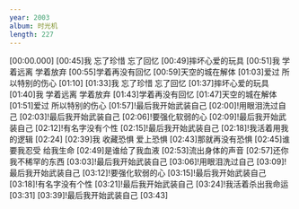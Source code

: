 ```yaml
---
year: 2003
album: 时光机
length: 227
---
```

[00:00.000]
[00:45]我 忘了珍惜 忘了回忆
[00:49]摔坏心爱的玩具
[00:51]我 学着远离 学着放弃
[00:55]学着再没有回忆
[00:59]天空的城在解体
[01:03]爱过 所以特别的伤心
[01:10]
[01:33]我 忘了珍惜 忘了回忆
[01:37]摔坏心爱的玩具
[01:40]我 学着远离 学着放弃
[01:43]学着再没有回忆
[01:47]天空的城在解体
[01:51]爱过 所以特别的伤心
[01:57]!最后我开始武装自己
[02:00]!用眼泪洗过自己
[02:03]!最后我开始武装自己
[02:06]!要强化软弱的心
[02:09]!最后我开始武装自己
[02:12]!有名字没有个性
[02:15]!最后我开始武装自己
[02:18]!我活着用我的逻辑
[02:24]
[02:39]我 收藏恐惧 爱上恐惧
[02:43]那就再没有恐惧
[02:45]谁 要我忍受 给我生命
[02:49]是谁给了我血液
[02:53]流出身体的声音
[02:57]还你 我不稀罕的东西
[03:03]!最后我开始武装自己
[03:06]!用眼泪洗过自己
[03:09]!最后我开始武装自己
[03:12]!要强化软弱的心
[03:15]!最后我开始武装自己
[03:18]!有名字没有个性
[03:21]!最后我开始武装自己
[03:24]!我活着杀出我命运
[03:31]
[03:39]!最后我开始武装自己
[03:43]
